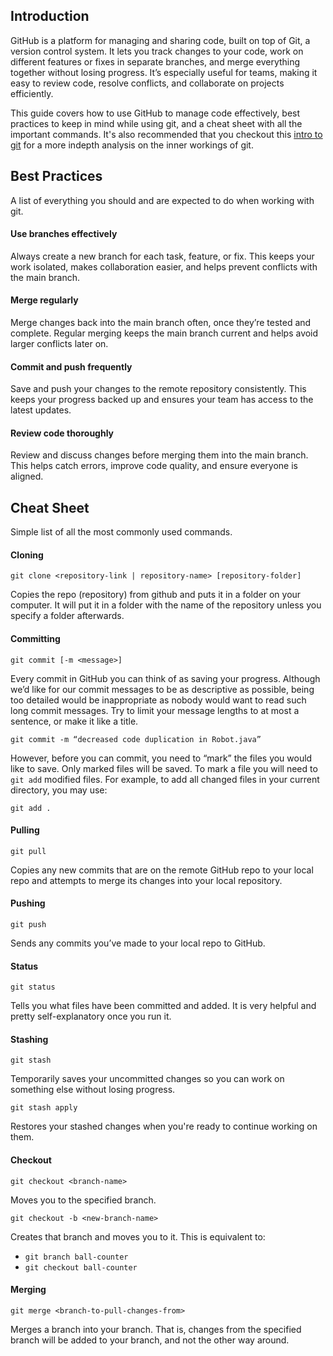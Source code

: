 ## Introduction
GitHub is a platform for managing and sharing code, built on top of Git, a version control system. It lets you track changes to your code, work on different features or fixes in separate branches, and merge everything together without losing progress. It’s especially useful for teams, making it easy to review code, resolve conflicts, and collaborate on projects efficiently. 

This guide covers how to use GitHub to manage code effectively, best practices to keep in mind while using git, and a cheat sheet with all the important commands. It's also recommended that you checkout this [intro to git](https://developer.ibm.com/tutorials/d-learn-workings-git/) for a more indepth analysis on the inner workings of git. 

## Best Practices
A list of everything you should and are expected to do when working with git. 

#### Use branches effectively
Always create a new branch for each task, feature, or fix. This keeps your work isolated, makes collaboration easier, and helps prevent conflicts with the main branch.

#### Merge regularly
Merge changes back into the main branch often, once they’re tested and complete. Regular merging keeps the main branch current and helps avoid larger conflicts later on.

#### Commit and push frequently
Save and push your changes to the remote repository consistently. This keeps your progress backed up and ensures your team has access to the latest updates.

#### Review code thoroughly
Review and discuss changes before merging them into the main branch. This helps catch errors, improve code quality, and ensure everyone is aligned.

## Cheat Sheet

Simple list of all the most commonly used commands.

#### Cloning
`git clone <repository-link | repository-name> [repository-folder]`

Copies the repo (repository) from github and puts it in a folder on your computer. It will put it in a folder with the name of the repository unless you specify a folder afterwards.


#### Committing
`git commit [-m <message>]`

Every commit in GitHub you can think of as saving your progress. Although we’d like for our commit messages to be as descriptive as possible, being too detailed would be inappropriate as nobody would want to read such long commit messages. Try to limit your message lengths to at most a sentence, or make it like a title.

`git commit -m “decreased code duplication in Robot.java”`

However, before you can commit, you need to “mark” the files you would like to save. Only marked files will be saved. To mark a file you will need to `git add` modified files. For example, to add all changed files in your current directory, you may use: 

`git add .`

#### Pulling
`git pull`

Copies any new commits that are on the remote GitHub repo to your local repo and attempts to merge its changes into your local repository.

#### Pushing
`git push`

Sends any commits you’ve made to your local repo to GitHub.

#### Status
`git status`

Tells you what files have been committed and added. It is very helpful and pretty self-explanatory once you run it.

#### Stashing  
`git stash`  

Temporarily saves your uncommitted changes so you can work on something else without losing progress.  
 
`git stash apply`  

Restores your stashed changes when you're ready to continue working on them.

#### Checkout
`git checkout <branch-name>`

Moves you to the specified branch.

`git checkout -b <new-branch-name>`

Creates that branch and moves you to it. This is equivalent to:

- `git branch ball-counter`
- `git checkout ball-counter`

#### Merging
`git merge <branch-to-pull-changes-from>`

Merges a branch into your branch. That is, changes from the specified branch will be added to your branch, and not the other way around.